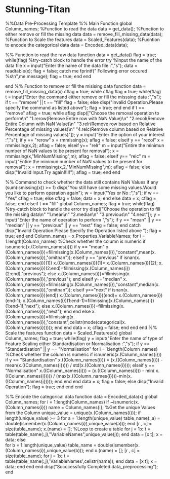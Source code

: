 # Stunning-Titan
%%Data Pre-Processing Template
%% Main Function
global Column_names;
%Function to read the data
data = get_data();
%Function to either remove or fill the missing data
data = remove_fill_missing_data(data);
%Function to Scale the features
data = Scaled_Features(data);
%Fucntion to encode the categorical data
data = Encoded_data(data);

%% Function to read the raw data
function data = get_data()
    flag = true;
    while(flag)
        %try-catch block to handle the error
        try
            %Input the name of the data file
            x = input("Enter the name of the data file  :","s");
            data = readtable(x);
            flag = false;
        catch me
            fprintf(" Following error occured %s\n",me.message);
            flag = true;
        end
     end
    
end
%% Function to remove or fill the misising data
function data = remove_fill_missing_data(x)
    cflag = true;
    while cflag
        flag = true;
        while(flag)  
            t = input("Enter the command either remove or fill the misssing data :","s");
            if t == "remove" || t == "fill"
                flag = false;
            else
                disp("Invalid Operation.Please specify the command as listed above");
                flag = true;
            end
        end 
        if t == "remove"
            aflag = true;
            while aflag
                disp(["Choose the removal operation to perform\n"
                "1.rerow(Remove Entire row with NaN Value)\n"
                "2.recol(Remove Entire Column with NaN Value)\n"
                "3.relr(Remove  row  based on Relative Percentage of missing values)\n"
                "4.relc(Remove  column based on Relative Percentage of missing values)"]);
                y = input("Enter the option of your interest  :","s");
                if y == "rerow"
                    x = rmmissing(x);
                    aflag = false;
                elseif y == "recol"
                    x = rmmissing(x,2);
                    aflag = false;
                elseif y== "relr"
                    m = input("Entire the minimun number of NaN values to be present for removal");
                    x = rmmissing(x,"MinNumMissing",m);
                    aflag = false;
                elseif y== "relc"
                    m = input("Entire the minimun number of NaN values to be present for removal");
                    x = rmmissing(x,2,"MinNumMissing",m);
                    aflag = false;
                else
                    disp("Invalid Input.Try again!!!!!");
                    aflag = true;
                end
            end
            
%% Command to check whether the data still contains NaN Values
            if any (sum(ismissing(x)) >= 1)
                disp("You still have some missing values.Would you like to perform operation again");
                w = input("Yes or No  :","s");
                if w == "Yes"
                    cflag = true;
                else
                    cflag = false;
                    data = x;
                end
            else 
                data = x;
                cflag = false;
            end
         elseif t == "fill"
            global Column_names;
            flag = true;
            while(flag)
                %try-catch block to handle the error
                try
                    disp(["Choose the operation to fill the missing data\n"
                          "1.mean\n"
                          "2.median\n"
                          "3.previous\n"
                          "4.next"]);
                    y = input("Enter the name of operation to perform  ","s");
                    if y == "mean" || y == "median" || y == "previous" || y == "next"
                        flag = false;
                    end
                catch
                    disp("Invalid Operation.Please Specify the Operation listed above ");
                    flag = true;
                end
             end
            Column_names = x.Properties.VariableNames;
            for i = 1:length(Column_names)
                %Check whether the column is numeric
                if isnumeric(x.(Column_names{i}))
                    if y == "mean"
                       x.(Column_names{i})=fillmissing(x.(Column_names{i}),"constant",mean(x.(Column_names{i}),"omitnan"));
                    elseif y == "previous"
                       if isnan(x.(Column_names{i})(1))
                           x.(Column_names{i})(1)= x.(Column_names{i})(2);
                           x.(Column_names{i})(2:end)=fillmissing(x.(Column_names{i})(2:end),"previous");
                       else
                           x.(Column_names{i})=fillmissing(x.(Column_names{i}),"previous");
                       end
                     elseif y=="median"
                        x.(Column_names{i})=fillmissing(x.(Column_names{i}),"constant",median(x.(Column_names{i}),"omitnan"));
                     elseif y=="next"
                        if isnan(x.(Column_names{i})(end))
                           x.(Column_names{i})(end)= x.(Column_names{i})(end-1);
                           x.(Column_names{i})(1:end-1)=fillmissing(x.(Column_names{i})(1:end-1),"next");
                         else
                           x.(Column_names{i})=fillmissing(x.(Column_names{i}),"next");
                        end
                    end
                else
                      x.(Column_names{i})=fillmissing(x.(Column_names{i}),"constant",cellstr(mode(categorical(x.(Column_names{i})))));
                end
            end
            data = x;
            cflag = false;
        end
    end
end
%% Scale the features
function data = Scaled_Features(x)
    global Column_names;
    flag = true;
    while(flag) 
       y = input("Enter the name of type of Feature Scaling either Standardisation or Normalisation  :","s");
            if y == "Standardisation" || y == "Normalisation"
                for i = 1:length(Column_names) 
                    %Check whether the column is numeric
                    if isnumeric(x.(Column_names{i}))
                        if y == "Standardisation" 
                            x.((Column_names{i})) = (x.((Column_names{i})) - mean(x.((Column_names{i})))) / std(x.((Column_names{i})));
                        elseif y == "Normalisation"
                            x.((Column_names{i})) =  (x.((Column_names{i})) - min( x.((Column_names{i})))) / (max(x.((Column_names{i})))-min(x.((Column_names{i}))));
                        end
                    end
                end
                data = x;
                flag = false;
            else
                disp("Invalid Operation");
                flag = true;
            end
     end
 end
         
%% Encode the categorical data
 function data = Encoded_data(x)
     global Column_names;
     for i = 1:length(Column_names)
        if ~isnumeric(x.(Column_names{i}))
            name = Column_names{i};
            %Get the unique Values from the Column
            unique_value = unique(x.(Column_names{i}));
            if length(unique_value) >= 3
                for a = 1:length(unique_value)
                    table_name(:,a) = double(ismember(x.(Column_names{i}),unique_value(a)));
                end
                [r , c] = size(table_name);
                x.(name) = [];
                %Loop to create a table
                for j = 1:c
                    t = table(table_name(:,j),"VariableNames",unique_value(j));
                end
                data = [x t];
                x = data;
             else    
                for b = 1:length(unique_value)
                    table_name = double(ismember(x.(Column_names{i}),unique_value(b)));
                end
                x.(name) = [];
                [r , c] = size(table_name);
                for j = 1:c
                    t = table(table_name(:,j),'VariableNames',cellstr(name));
                end
                data = [x t];
                x = data;
            end
        end
     end
     disp("Succcessfully Completed data_preprocessing");
 end
